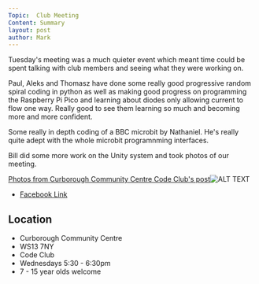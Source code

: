 ```yaml
---
Topic:  Club Meeting
Content: Summary
layout: post
author: Mark
---
```

Tuesday's meeting was a much quieter event which meant time could be spent talking with club members and seeing what they were working on.

Paul, Aleks and Thomasz have done some really good progressive random spiral coding in python as well as making good progress on programming the Raspberry Pi Pico and learning about diodes only allowing current to flow one way. Really good to see them learning so much and becoming more and more confident.

Some really in depth coding of a BBC microbit by Nathaniel. He's really quite adept with the whole microbit programnming interfaces.

Bill did some more work on the Unity system and took photos of our meeting.

[Photos from Curborough Community Centre Code Club's post](https://www.facebook.com/1481985248595237/posts/4942912172502510/)![ALT TEXT](https://scontent.fbhx6-1.fna.fbcdn.net/v/t39.30808-6/288675794_4942910932502634_2136179283496955697_n.jpg?stp=dst-jpg_p720x720&_nc_cat=103&ccb=1-7&_nc_sid=5f2048&_nc_ohc=aniMzEkV8DYAX_Q58hN&_nc_ht=scontent.fbhx6-1.fna&edm=AKK4YLsEAAAA&oh=00_AfD1RX1FNjvOz1DRMfZspWeIqNDu8cLyg-jvaBFJOSX3oA&oe=652AC6E9)

* [Facebook Link](https://www.facebook.com/1481985248595237/posts/4942912172502510/)

## Location

* Curborough Community Centre
* WS13 7NY
* Code Club
* Wednesdays 5:30 - 6:30pm
* 7 - 15 year olds welcome

